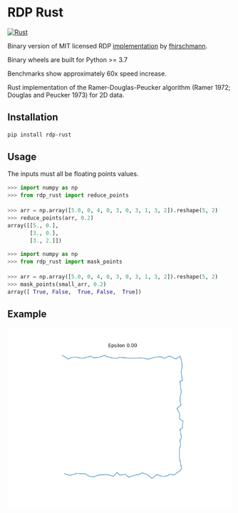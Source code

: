 
# RDP Rust

[![Rust](https://github.com/user01/rdp-rust/actions/workflows/rust.yml/badge.svg?branch=master)](https://github.com/user01/rdp-rust/actions/workflows/rust.yml)

Binary version of MIT licensed RDP [implementation](https://github.com/fhirschmann/rdp) by [fhirschmann](https://github.com/fhirschmann).

Binary wheels are built for Python >= 3.7

Benchmarks show approximately 60x speed increase.

Rust implementation of the Ramer-Douglas-Peucker algorithm (Ramer 1972; Douglas and Peucker 1973) for 2D data.

## Installation

```bash
pip install rdp-rust
```

## Usage

The inputs must all be floating points values.

```python
>>> import numpy as np
>>> from rdp_rust import reduce_points

>>> arr = np.array([5.0, 0, 4, 0, 3, 0, 3, 1, 3, 2]).reshape(5, 2)
>>> reduce_points(arr, 0.2)
array([[5., 0.],
       [3., 0.],
       [3., 2.]])
```

```python
>>> import numpy as np
>>> from rdp_rust import mask_points

>>> arr = np.array([5.0, 0, 4, 0, 3, 0, 3, 1, 3, 2]).reshape(5, 2)
>>> mask_points(small_arr, 0.2)
array([ True, False,  True, False,  True])
```

## Example

![Demo of RDP](https://github.com/user01/rdp-rust/raw/master/rdp-demo.gif "Demo of RDP")
